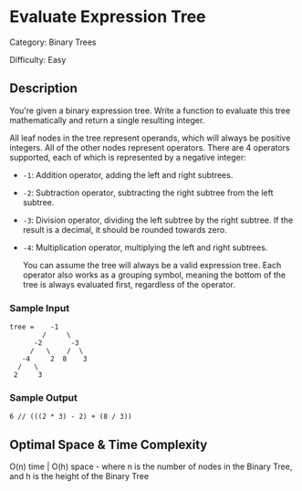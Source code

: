 # Evaluate Expression Tree

Category: Binary Trees

Difficulty: Easy

## Description

  You're given a binary expression tree. Write a function to evaluate
this tree mathematically and return a single resulting integer.


  All leaf nodes in the tree represent operands, which will always be positive
integers. All of the other nodes represent operators. There are 4 operators
supported, each of which is represented by a negative integer:


  * `-1`: Addition operator, adding the left and right subtrees.
* `-2`: Subtraction operator, subtracting the right subtree from the left subtree.
* `-3`: Division operator, dividing the left subtree by the right subtree.
      If the result is a decimal, it should be rounded towards zero.
* `-4`: Multiplication operator, multiplying the left and right subtrees.


  You can assume the tree will always be a valid expression tree. Each
operator also works as a grouping symbol, meaning the bottom of the tree is
always evaluated first, regardless of the operator.



### Sample Input
```
tree =    -1
        /     \
      -2       -3
     /   \    /  \
   -4     2  8    3
  /   \
 2     3
```

### Sample Output
```
6 // (((2 * 3) - 2) + (8 / 3))
```
## Optimal Space & Time Complexity

O(n) time | O(h) space - where n is the number of nodes in the Binary Tree, and h is the height of the Binary Tree
